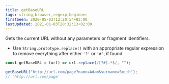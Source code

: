 ```yaml
---
title: getBaseURL
tags: string,browser,regexp,beginner
firstSeen: 2020-05-03T12:20:54+03:00
lastUpdated: 2021-01-03T20:32:13+02:00
---
```


Gets the current URL without any parameters or fragment identifiers.

- Use `String.prototype.replace()` with an appropriate regular expression to remove everything after either `'?'` or `'#'`, if found.

```js
const getBaseURL = (url) => url.replace(/[?#].*$/, "");
```

```js
getBaseURL("http://url.com/page?name=Adam&surname=Smith");
// 'http://url.com/page'
```
